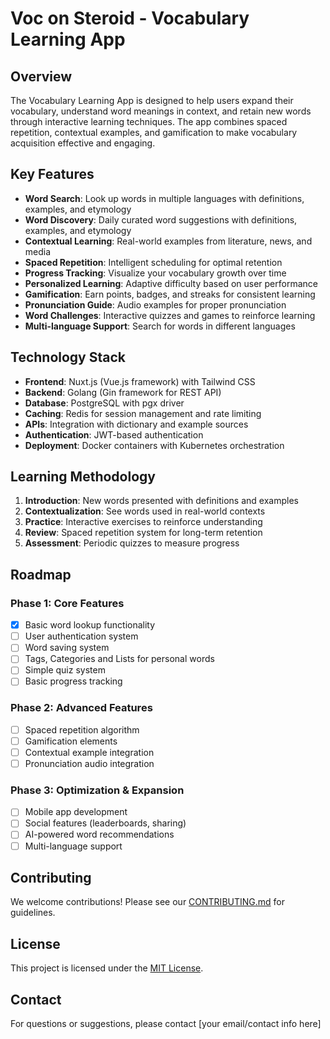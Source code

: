 # Voc on Steroid - Vocabulary Learning App

## Overview

The Vocabulary Learning App is designed to help users expand their vocabulary, understand word meanings in context, and retain new words through interactive learning techniques. The app combines spaced repetition, contextual examples, and gamification to make vocabulary acquisition effective and engaging.

## Key Features

- **Word Search**: Look up words in multiple languages with definitions, examples, and etymology
- **Word Discovery**: Daily curated word suggestions with definitions, examples, and etymology
- **Contextual Learning**: Real-world examples from literature, news, and media
- **Spaced Repetition**: Intelligent scheduling for optimal retention
- **Progress Tracking**: Visualize your vocabulary growth over time
- **Personalized Learning**: Adaptive difficulty based on user performance
- **Gamification**: Earn points, badges, and streaks for consistent learning
- **Pronunciation Guide**: Audio examples for proper pronunciation
- **Word Challenges**: Interactive quizzes and games to reinforce learning
- **Multi-language Support**: Search for words in different languages

## Technology Stack

- **Frontend**: Nuxt.js (Vue.js framework) with Tailwind CSS
- **Backend**: Golang (Gin framework for REST API)
- **Database**: PostgreSQL with pgx driver
- **Caching**: Redis for session management and rate limiting
- **APIs**: Integration with dictionary and example sources
- **Authentication**: JWT-based authentication
- **Deployment**: Docker containers with Kubernetes orchestration

## Learning Methodology

1. **Introduction**: New words presented with definitions and examples
2. **Contextualization**: See words used in real-world contexts
3. **Practice**: Interactive exercises to reinforce understanding
4. **Review**: Spaced repetition system for long-term retention
5. **Assessment**: Periodic quizzes to measure progress

## Roadmap

### Phase 1: Core Features

- [x] Basic word lookup functionality
- [ ] User authentication system
- [ ] Word saving system
- [ ] Tags, Categories and Lists for personal words
- [ ] Simple quiz system
- [ ] Basic progress tracking

### Phase 2: Advanced Features

- [ ] Spaced repetition algorithm
- [ ] Gamification elements
- [ ] Contextual example integration
- [ ] Pronunciation audio integration

### Phase 3: Optimization & Expansion

- [ ] Mobile app development
- [ ] Social features (leaderboards, sharing)
- [ ] AI-powered word recommendations
- [ ] Multi-language support

## Contributing

We welcome contributions! Please see our [CONTRIBUTING.md](CONTRIBUTING.md) for guidelines.

## License

This project is licensed under the [MIT License](LICENSE).

## Contact

For questions or suggestions, please contact [your email/contact info here]
